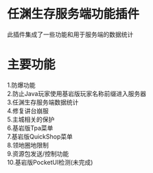 # 任渊生存服务端功能插件
此插件集成了一些功能和用于服务端的数据统计
# 主要功能
1.防爆功能  
2.防止Java玩家使用基岩版玩家名称前缀进入服务器  
3.任渊生存服务端数据统计  
4.修复讲台崩服  
5.主城相关的保护  
6.基岩版Tpa菜单  
7.基岩版QuickShop菜单  
8.领地圈地限制  
9.资源包发送/控制功能  
10.基岩版PocketUI检测(未完成)